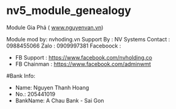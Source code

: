 # nv5_module_genealogy
Module Gia Phả ( www.nguyenvan.vn)

Module mod by: nvhoding.vn
Support By : NV Systems
Contact : 0988455066
Zalo : 0909997381
Faceboock : 
 - FB Support :  https://www.facebook.com/nvholding.co
 - FB Chainman : https://www.facebook.com/adminwmt
 
#Bank Info:

- Name: 	Nguyen Thanh Hoang
- No.: 		205441019	
- BankName: A Chau Bank - Sai Gon
